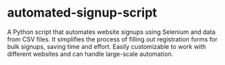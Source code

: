 # automated-signup-script
A Python script that automates website signups using Selenium and data from CSV files. It simplifies the process of filling out registration forms for bulk signups, saving time and effort. Easily customizable to work with different websites and can handle large-scale automation.
